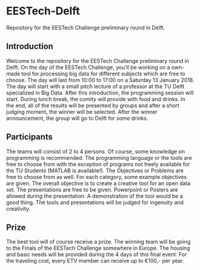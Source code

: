 # EESTech-Delft
Repository for the EESTech Challenge preliminary round in Delft.

## Introduction
Welcome to the repository for the EESTech Challenge preliminary round in Delft. On the day of the EESTech Challenge, you'll be working on a own-made tool for processing big data for different subjects which are free to choose. The day will last from 10:00 to 17:00 on a Saturday 13 January 2018. The day will start with a small pitch lecture of a professor at the TU Delft specialized in Big Data. After this introduction, the programming session will start. During lunch break, the comity will provide with food and drinks. In the end, all of the results will be presented by groups and after a short judging moment, the winner will be selected. After the winner announcement, the group will go to Delft for some drinks.

## Participants
The teams will consist of 2 to 4 persons. Of course, some knowledge on programming is recommended. The programming language or the tools are free to choose from with the exception of programs not freely available for the TU Students (MATLAB is available!). The Objectives or Problems are free to choose from as well. For each category, some example objectives are given. The overall objective is to create a creative tool for an open data set. The presentations are free to be given. Powerpoint or Posters are allowed during the presentation. A demonstration of the tool would be a good thing. The tools and presentations will be judged for ingenuity and creativity.

## Prize
The best tool will of course receive a prize. The winning team will be going to the Finals of the EESTech Challenge somewhere in Europe. The housing and basic needs will be provided during the 4 days of this final event. For the traveling cost, every ETV member can receive up to €100,- per year.
